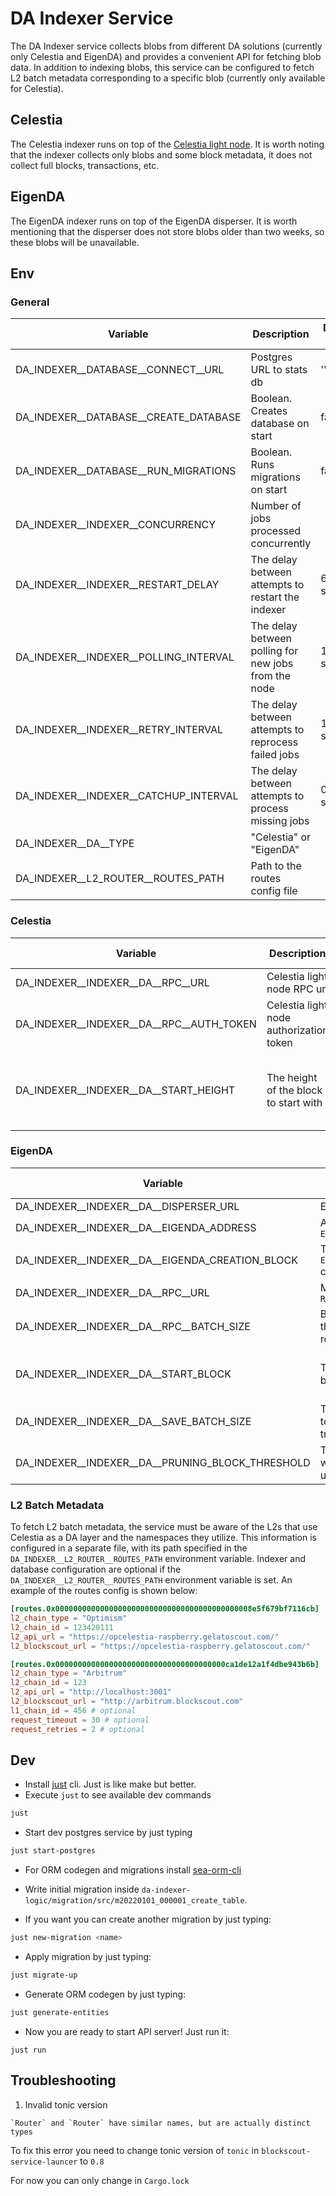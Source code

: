 DA Indexer Service
===

The DA Indexer service collects blobs from different DA solutions (currently only Celestia and EigenDA) and provides a convenient API for fetching blob data. In addition to indexing blobs, this service can be configured to fetch L2 batch metadata corresponding to a specific blob (currently only available for Celestia).

## Celestia
The Celestia indexer runs on top of the [Celestia light node](https://docs.celestia.org/nodes/light-node). It is worth noting that the indexer collects only blobs and some block metadata, it does not collect full blocks, transactions, etc.

## EigenDA
The EigenDA indexer runs on top of the EigenDA disperser. It is worth mentioning that the disperser does not store blobs older than two weeks, so these blobs will be unavailable.

## Env

### General
| Variable                                                | Description                                            | Default value                    |
|---------------------------------------------------------|--------------------------------------------------------|----------------------------------|
| DA_INDEXER__DATABASE__CONNECT__URL                      | Postgres URL to stats db                               | ''                               |
| DA_INDEXER__DATABASE__CREATE_DATABASE                   | Boolean. Creates database on start                     | false                            |
| DA_INDEXER__DATABASE__RUN_MIGRATIONS                    | Boolean. Runs migrations on start                      | false                            |
| DA_INDEXER__INDEXER__CONCURRENCY                        | Number of jobs processed concurrently                  |                                  |
| DA_INDEXER__INDEXER__RESTART_DELAY                      | The delay between attempts to restart the indexer      | 60 seconds                       |
| DA_INDEXER__INDEXER__POLLING_INTERVAL                   | The delay between polling for new jobs from the node   | 12 seconds                       |
| DA_INDEXER__INDEXER__RETRY_INTERVAL                     | The delay between attempts to reprocess failed jobs    | 180 seconds                      |
| DA_INDEXER__INDEXER__CATCHUP_INTERVAL                   | The delay between attempts to process missing jobs     | 0 seconds                        |
| DA_INDEXER__DA__TYPE                                    | "Celestia" or "EigenDA"                                |                                  |
| DA_INDEXER__L2_ROUTER__ROUTES_PATH                      | Path to the routes config file                         |                                  |


### Celestia
| Variable                                                | Description                                            | Default value                    |
|---------------------------------------------------------|--------------------------------------------------------|----------------------------------|
| DA_INDEXER__INDEXER__DA__RPC__URL                       | Celestia light node RPC url                            |                                  |
| DA_INDEXER__INDEXER__DA__RPC__AUTH_TOKEN                | Celestia light node authorization token                | ''                               |
| DA_INDEXER__INDEXER__DA__START_HEIGHT                   | The height of the block to start with                  | The local head of the light node |

### EigenDA
| Variable                                                | Description                                            | Default value                    |
|---------------------------------------------------------|--------------------------------------------------------|----------------------------------|
| DA_INDEXER__INDEXER__DA__DISPERSER_URL                  | EigenDA disperser url                                  |                                  |
| DA_INDEXER__INDEXER__DA__EIGENDA_ADDRESS                | Address of the `EigenDAServiceManager`                 |                                  |
| DA_INDEXER__INDEXER__DA__EIGENDA_CREATION_BLOCK         | The `EigenDAServiceManager` creation block             |                                  |
| DA_INDEXER__INDEXER__DA__RPC__URL                       | Mainnet or Testnet `RPC_URL`                           |                                  |
| DA_INDEXER__INDEXER__DA__RPC__BATCH_SIZE                | Batch size to use in the `eth_getLogs` requests        |                                  |
| DA_INDEXER__INDEXER__DA__START_BLOCK                    | The number of the block to start with                  | The latest block number          |
| DA_INDEXER__INDEXER__DA__SAVE_BATCH_SIZE                | The number of blobs to save per db transaction         |                                  |
| DA_INDEXER__INDEXER__DA__PRUNING_BLOCK_THRESHOLD        | The threshold above which blobs might be unavailable   |                                  |

### L2 Batch Metadata
To fetch L2 batch metadata, the service must be aware of the L2s that use Celestia as a DA layer and the namespaces they utilize. This information is configured in a separate file, with its path specified in the `DA_INDEXER__L2_ROUTER__ROUTES_PATH` environment variable. Indexer and database configuration are optional if the `DA_INDEXER__L2_ROUTER__ROUTES_PATH` environment variable is set. An example of the routes config is shown below:
```toml
[routes.0x00000000000000000000000000000000000000000008e5f679bf7116cb]
l2_chain_type = "Optimism"
l2_chain_id = 123420111
l2_api_url = "https://opcelestia-raspberry.gelatoscout.com/"
l2_blockscout_url = "https://opcelestia-raspberry.gelatoscout.com/"

[routes.0x00000000000000000000000000000000000000ca1de12a1f4dbe943b6b]
l2_chain_type = "Arbitrum"
l2_chain_id = 123
l2_api_url = "http://localhost:3001"
l2_blockscout_url = "http://arbitrum.blockscout.com"
l1_chain_id = 456 # optional
request_timeout = 30 # optional
request_retries = 2 # optional
```

## Dev

+ Install [just](https://github.com/casey/just) cli. Just is like make but better.
+ Execute `just` to see available dev commands

```bash
just
```
+ Start dev postgres service by just typing

```bash
just start-postgres
```

+ For ORM codegen and migrations install [sea-orm-cli](https://www.sea-ql.org/SeaORM/docs/generate-entity/sea-orm-cli/)


+ Write initial migration inside `da-indexer-logic/migration/src/m20220101_000001_create_table`.
+ If you want you can create another migration by just typing:

```bash
just new-migration <name>
```
+ Apply migration by just typing:

```bash
just migrate-up
```

+ Generate ORM codegen by just typing:

```bash
just generate-entities
```
+ Now you are ready to start API server! Just run it:
```
just run
```

## Troubleshooting

1. Invalid tonic version

```
`Router` and `Router` have similar names, but are actually distinct types
```

To fix this error you need to change tonic version of `tonic` in `blockscout-service-launcer` to `0.8`

For now you can only change in `Cargo.lock`

